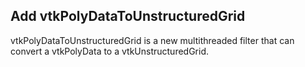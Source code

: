 ## Add vtkPolyDataToUnstructuredGrid

vtkPolyDataToUnstructuredGrid is a new multithreaded filter that can convert a vtkPolyData to a vtkUnstructuredGrid.
